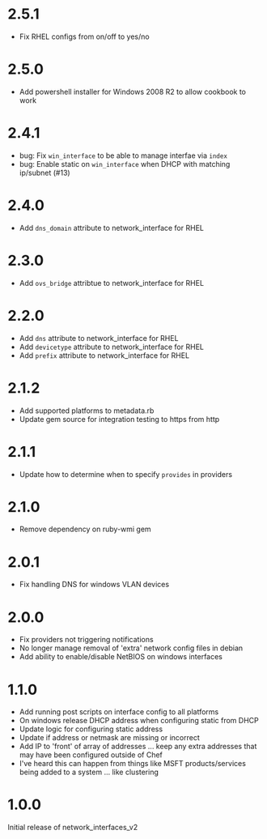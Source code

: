# 2.5.1
* Fix RHEL configs from on/off to yes/no

# 2.5.0
* Add powershell installer for Windows 2008 R2 to allow cookbook to work

# 2.4.1
* bug: Fix `win_interface` to be able to manage interfae via `index`
* bug: Enable static on `win_interface` when DHCP with matching ip/subnet (#13)

# 2.4.0
* Add `dns_domain` attribute to network_interface for RHEL

# 2.3.0
* Add `ovs_bridge` attribtue to network_interface for RHEL

# 2.2.0
* Add `dns` attribute to network_interface for RHEL
* Add `devicetype` attribute to network_interface for RHEL
* Add `prefix` attribute to network_interface for RHEL

# 2.1.2

* Add supported platforms to metadata.rb
* Update gem source for integration testing to https from http

# 2.1.1

* Update how to determine when to specify `provides` in providers

# 2.1.0

* Remove dependency on ruby-wmi gem

# 2.0.1

* Fix handling DNS for windows VLAN devices

# 2.0.0

* Fix providers not triggering notifications
* No longer manage removal of 'extra' network config files in debian
* Add ability to enable/disable NetBIOS on windows interfaces

# 1.1.0

* Add running post scripts on interface config to all platforms
* On windows release DHCP address when configuring static from DHCP
* Update logic for configuring static address
 * Update if address or netmask are missing or incorrect
 * Add IP to 'front' of array of addresses ... keep any extra addresses that may have been configured outside of Chef
  * I've heard this can happen from things like MSFT products/services being added to a system ... like clustering

# 1.0.0

Initial release of network_interfaces_v2
